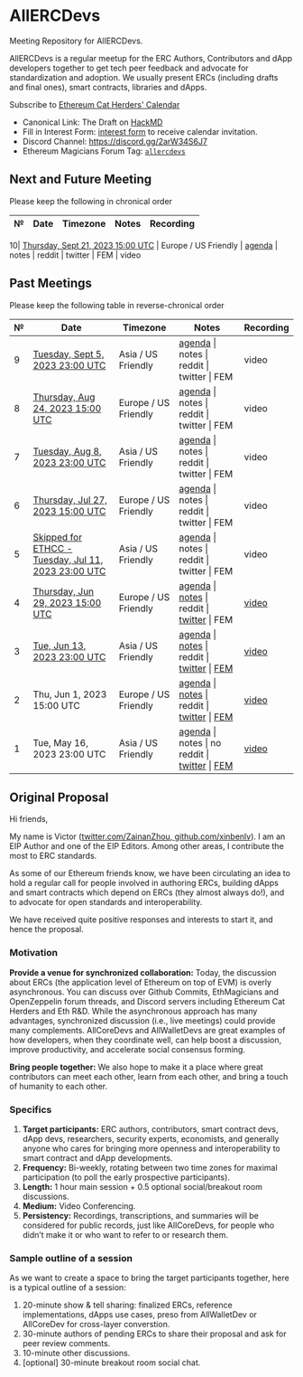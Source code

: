 # AllERCDevs
Meeting Repository for AllERCDevs.

AllERCDevs is a regular meetup for the ERC Authors, Contributors and dApp developers together to get tech peer feedback and advocate for standardization and adoption. We usually present ERCs (including drafts and final ones), smart contracts, libraries and dApps.

Subscribe to [Ethereum Cat Herders' Calendar](https://calendar.google.com/calendar/u/0?cid=bW11cXExdnU0ZjF1ZHZlMDkzYXJ0Y3VpdDBAZ3JvdXAuY2FsZW5kYXIuZ29vZ2xlLmNvbQ)

* Canonical Link: The Draft on [HackMD](https://hackmd.io/@xinbenlv/allercdevs)
* Fill in Interest Form: [interest form](https://docs.google.com/forms/d/e/1FAIpQLSePeryTV1tgYrzVzTWfbPoIRv8kSwKlrBW5-ALQcVaH_ZUsQg/viewform) to receive calendar invitation.
* Discord Channel: https://discord.gg/2arW34S6J7
* Ethereum Magicians Forum Tag:  [`allercdevs`](https://ethereum-magicians.org/tag/allercdevs)


## Next and Future Meeting

Please keep the following in chronical order


 №  | Date                          | Timezone  | Notes          | Recording            |
--- | -------------------------------- | --- | -------------- | -------------------- |

10| [Thursday, Sept 21, 2023 15:00 UTC](https://www.timeanddate.com/worldclock/fixedtime.html?msg=8th+AllERCDevs&iso=20230921T15&p1=1440&ah=1)   | Europe / US Friendly  | [agenda](https://github.com/ercref/AllERCDevs/issues/9) \| notes \| reddit \| twitter \| FEM          | video 

## Past Meetings

Please keep the following table in reverse-chronical order

 №  | Date                      |  Timezone      | Notes          | Recording            |
--- | -------------------------------- | --- | -------------- | -------------------- |
9| [Tuesday, Sept 5, 2023 23:00 UTC](https://www.timeanddate.com/worldclock/fixedtime.html?msg=9th+AllERCDevs&iso=20230905T23&p1=1440&ah=1)   | Asia / US Friendly  | [agenda](https://github.com/ercref/AllERCDevs/issues/10) \| notes \| reddit \| twitter \| FEM          | video 
8| [Thursday, Aug 24, 2023 15:00 UTC](https://www.timeanddate.com/worldclock/fixedtime.html?msg=8th+AllERCDevs&iso=20230824T15&p1=1440&ah=1)   | Europe / US Friendly  | [agenda](https://github.com/ercref/AllERCDevs/issues/9) \| notes \| reddit \| twitter \| FEM          | video 
7| [Tuesday, Aug 8, 2023 23:00 UTC](https://www.timeanddate.com/worldclock/fixedtime.html?msg=7th+AllERCDevs&iso=20230808T23&p1=1440&ah=1)   | Asia / US Friendly  | [agenda](https://github.com/ercref/AllERCDevs/issues/8) \| notes \| reddit \| twitter \| FEM          | video 
6| [Thursday, Jul 27, 2023 15:00 UTC](https://www.timeanddate.com/worldclock/fixedtime.html?msg=4th+AllERCDevs&iso=20230727T15&p1=1440&ah=1)   | Europe / US Friendly  | [agenda](https://github.com/ercref/AllERCDevs/issues/7) \| notes \| reddit \| twitter \| FEM          | video 
5| [Skipped for ETHCC - Tuesday, Jul 11, 2023 23:00 UTC](https://www.timeanddate.com/worldclock/fixedtime.html?msg=5th+AllERCDevs&iso=20230711T23&p1=1440&ah=1)   | Asia / US Friendly   | [agenda](https://github.com/ercref/AllERCDevs/issues/6) \| notes \| reddit \| twitter \| FEM | video
4| [Thursday, Jun 29, 2023 15:00 UTC](https://www.timeanddate.com/worldclock/fixedtime.html?msg=4th+AllERCDevs&iso=20230629T15&p1=1440&ah=1)   | Europe / US Friendly  | [agenda](https://github.com/ercref/AllERCDevs/issues/5) \| [notes](https://app.airgram.io/7065496599555735553/share/b49748fa168d11eeb49b0a2cbd030b4d?from=A91fc19caf6ac11eda1a80a2cbd030b4d-7065496599555735553) \| reddit \| [twitter](https://twitter.com/ERCRef/status/1674299945535561730) \| FEM          | [video](https://discord.com/channels/@me/999061852216639528/1118346763460423690) 
3| [Tue, Jun 13, 2023 23:00 UTC](https://www.timeanddate.com/worldclock/fixedtime.html?msg=3rd+AllERCDevs&iso=20230613T23&p1=1440&ah=1)   | Asia / US Friendly   | [agenda](https://github.com/ercref/AllERCDevs/issues/4) \| [notes](https://app.airgram.io/7065496599555735553/my-meetings/0c8dc5900a3e11ee8dc50a2cbd030b4d) \| reddit \| [twitter](https://twitter.com/ERCRef/status/1668795516732207106) \| [FEM](https://ethereum-magicians.org/t/join-the-3rd-allercdevs-next-tuesday-utc2300/14601)          | [video](https://www.youtube.com/watch?v=hfw_eQadtJw&ab_channel=EthereumCatHerders) 
2| Thu, Jun 1, 2023 15:00 UTC   | Europe / US Friendly  | [agenda](https://github.com/ercref/AllERCDevs/issues/2) \| [notes](https://github.com/ercref/AllERCDevs/issues/2) \| reddit \| [twitter](https://twitter.com/ERCRef/status/1664127679485059072) \| [FEM](https://ethereum-magicians.org/t/call-for-agenda-signup-for-2nd-allercdevs-eu-us-friendly-2023-06-01-utc1500/14436)          | [video](https://youtu.be/hwvAwnJNeII) 
1| Tue, May 16, 2023 23:00 UTC  | Asia / US Friendly   | [agenda](https://github.com/ercref/AllERCDevs/issues/1) \| notes \| no reddit \| [twitter](https://twitter.com/ERCRef/status/1655421733690826752) \| [FEM](https://ethereum-magicians.org/t/thread-for-1st-session-of-allercdevs-meetup-2023-05-16-utc2300/14242)          | [video](https://youtu.be/GNVSOgZ7g_Y) 


## **Original Proposal**

Hi friends,

My name is Victor ([twitter.com/ZainanZhou](http://twitter.com/ZainanZhou),[ github.com/xinbenlv](http://github.com/xinbenlv)). I am an EIP Author and one of the EIP Editors. Among other areas, I contribute the most to ERC standards.

As some of our Ethereum friends know, we have been circulating an idea to hold a regular call for people involved in authoring ERCs, building dApps and smart contracts which depend on ERCs (they almost always do!), and to advocate for open standards and interoperability.

We have received quite positive responses and interests to start it, and hence the proposal.


### **Motivation**

**Provide a venue for synchronized collaboration:** Today, the discussion about ERCs (the application level of Ethereum on top of EVM) is overly asynchronous. You can discuss over Github Commits, EthMagicians and OpenZeppelin forum threads, and Discord servers including Ethereum Cat Herders and Eth R&D. While the asynchronous approach has many advantages, synchronized discussion (i.e., live meetings) could provide many complements. AllCoreDevs and AllWalletDevs are great examples of how developers, when they coordinate well, can help boost a discussion, improve productivity, and accelerate social consensus forming.

**Bring people together:** We also hope to make it a place where great contributors can meet each other, learn from each other, and bring a touch of humanity to each other.


### **Specifics**


1. **Target participants:** ERC authors, contributors, smart contract devs, dApp devs, researchers, security experts, economists, and generally anyone who cares for bringing more openness and interoperability to smart contract and dApp developments.
2. **Frequency:** Bi-weekly, rotating between two time zones for maximal participation (to poll the early prospective participants).
3. **Length:** 1 hour main session + 0.5 optional social/breakout room discussions.
4. **Medium:** Video Conferencing.
5. **Persistency:** Recordings, transcriptions, and summaries will be considered for public records, just like AllCoreDevs, for people who didn’t make it or who want to refer to or research them.


### **Sample outline of a session**

As we want to create a space to bring the target participants together, here is a typical outline of a session:

1. 20-minute show & tell sharing: finalized ERCs, reference implementations, dApps use cases, preso from AllWalletDev or AllCoreDev for cross-layer converstion.
2. 30-minute authors of pending ERCs to share their proposal and ask for peer review comments.
3. 10-minute other discussions.
4. [optional] 30-minute breakout room social chat.
